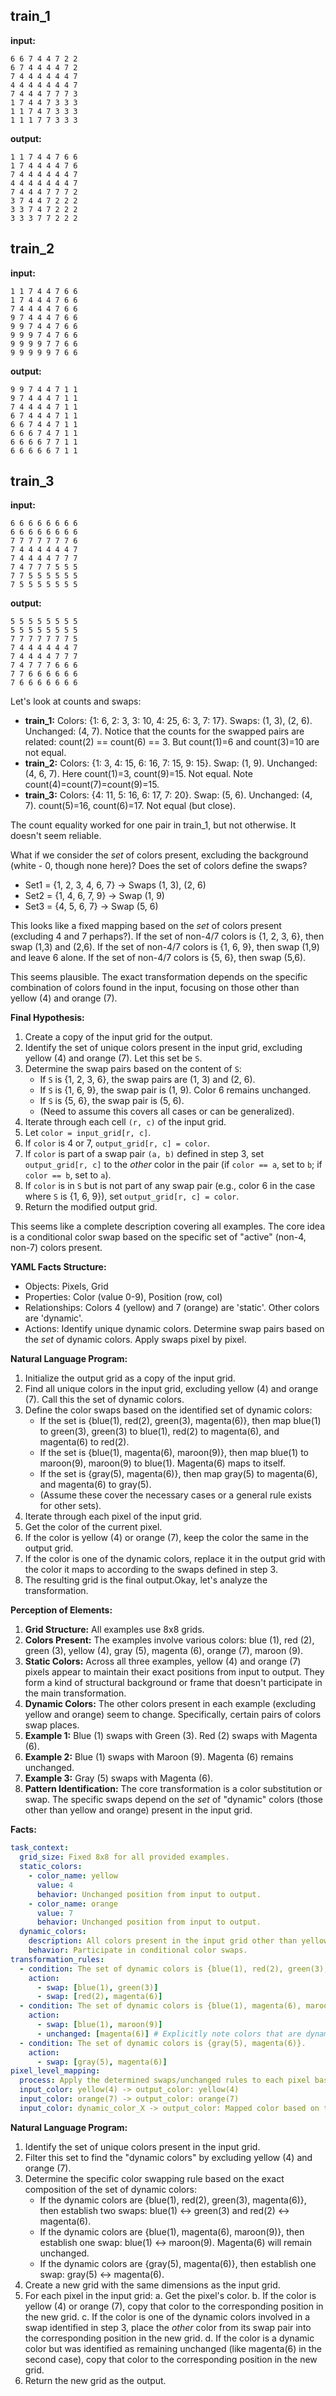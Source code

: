 
## train_1

**input:**
```
6 6 7 4 4 7 2 2
6 7 4 4 4 4 7 2
7 4 4 4 4 4 4 7
4 4 4 4 4 4 4 7
7 4 4 4 7 7 7 3
1 7 4 4 7 3 3 3
1 1 7 4 7 3 3 3
1 1 1 7 7 3 3 3
```


**output:**
```
1 1 7 4 4 7 6 6
1 7 4 4 4 4 7 6
7 4 4 4 4 4 4 7
4 4 4 4 4 4 4 7
7 4 4 4 7 7 7 2
3 7 4 4 7 2 2 2
3 3 7 4 7 2 2 2
3 3 3 7 7 2 2 2
```


## train_2

**input:**
```
1 1 7 4 4 7 6 6
1 7 4 4 4 7 6 6
7 4 4 4 4 7 6 6
9 7 4 4 4 7 6 6
9 9 7 4 4 7 6 6
9 9 9 7 4 7 6 6
9 9 9 9 7 7 6 6
9 9 9 9 9 7 6 6
```


**output:**
```
9 9 7 4 4 7 1 1
9 7 4 4 4 7 1 1
7 4 4 4 4 7 1 1
6 7 4 4 4 7 1 1
6 6 7 4 4 7 1 1
6 6 6 7 4 7 1 1
6 6 6 6 7 7 1 1
6 6 6 6 6 7 1 1
```


## train_3

**input:**
```
6 6 6 6 6 6 6 6
6 6 6 6 6 6 6 6
7 7 7 7 7 7 7 6
7 4 4 4 4 4 4 7
7 4 4 4 4 7 7 7
7 4 7 7 7 5 5 5
7 7 5 5 5 5 5 5
7 5 5 5 5 5 5 5
```


**output:**
```
5 5 5 5 5 5 5 5
5 5 5 5 5 5 5 5
7 7 7 7 7 7 7 5
7 4 4 4 4 4 4 7
7 4 4 4 4 7 7 7
7 4 7 7 7 6 6 6
7 7 6 6 6 6 6 6
7 6 6 6 6 6 6 6
```

Let's look at counts and swaps:
*   **train_1:** Colors: {1: 6, 2: 3, 3: 10, 4: 25, 6: 3, 7: 17}. Swaps: (1, 3), (2, 6). Unchanged: (4, 7). Notice that the counts for the swapped pairs are related: count(2) == count(6) == 3. But count(1)=6 and count(3)=10 are not equal.
*   **train_2:** Colors: {1: 3, 4: 15, 6: 16, 7: 15, 9: 15}. Swap: (1, 9). Unchanged: (4, 6, 7). Here count(1)=3, count(9)=15. Not equal. Note count(4)=count(7)=count(9)=15.
*   **train_3:** Colors: {4: 11, 5: 16, 6: 17, 7: 20}. Swap: (5, 6). Unchanged: (4, 7). count(5)=16, count(6)=17. Not equal (but close).

The count equality worked for one pair in train_1, but not otherwise. It doesn't seem reliable.

What if we consider the *set* of colors present, excluding the background (white - 0, though none here)?
Does the set of colors define the swaps?
*   Set1 = {1, 2, 3, 4, 6, 7} -> Swaps (1, 3), (2, 6)
*   Set2 = {1, 4, 6, 7, 9} -> Swap (1, 9)
*   Set3 = {4, 5, 6, 7} -> Swap (5, 6)

This looks like a fixed mapping based on the *set* of colors present (excluding 4 and 7 perhaps?).
If the set of non-4/7 colors is {1, 2, 3, 6}, then swap (1,3) and (2,6).
If the set of non-4/7 colors is {1, 6, 9}, then swap (1,9) and leave 6 alone.
If the set of non-4/7 colors is {5, 6}, then swap (5,6).

This seems plausible. The exact transformation depends on the specific combination of colors found in the input, focusing on those other than yellow (4) and orange (7).

**Final Hypothesis:**
1.  Create a copy of the input grid for the output.
2.  Identify the set of unique colors present in the input grid, excluding yellow (4) and orange (7). Let this set be `S`.
3.  Determine the swap pairs based on the content of `S`:
    *   If `S` is {1, 2, 3, 6}, the swap pairs are (1, 3) and (2, 6).
    *   If `S` is {1, 6, 9}, the swap pair is (1, 9). Color 6 remains unchanged.
    *   If `S` is {5, 6}, the swap pair is (5, 6).
    *   (Need to assume this covers all cases or can be generalized).
4.  Iterate through each cell `(r, c)` of the input grid.
5.  Let `color = input_grid[r, c]`.
6.  If `color` is 4 or 7, `output_grid[r, c] = color`.
7.  If `color` is part of a swap pair `(a, b)` defined in step 3, set `output_grid[r, c]` to the *other* color in the pair (if `color == a`, set to `b`; if `color == b`, set to `a`).
8.  If `color` is in `S` but is not part of any swap pair (e.g., color 6 in the case where `S` is {1, 6, 9}), set `output_grid[r, c] = color`.
9.  Return the modified output grid.

This seems like a complete description covering all examples. The core idea is a conditional color swap based on the specific set of "active" (non-4, non-7) colors present.

**YAML Facts Structure:**
*   Objects: Pixels, Grid
*   Properties: Color (value 0-9), Position (row, col)
*   Relationships: Colors 4 (yellow) and 7 (orange) are 'static'. Other colors are 'dynamic'.
*   Actions: Identify unique dynamic colors. Determine swap pairs based on the *set* of dynamic colors. Apply swaps pixel by pixel.

**Natural Language Program:**
1.  Initialize the output grid as a copy of the input grid.
2.  Find all unique colors in the input grid, excluding yellow (4) and orange (7). Call this the set of dynamic colors.
3.  Define the color swaps based on the identified set of dynamic colors:
    *   If the set is {blue(1), red(2), green(3), magenta(6)}, then map blue(1) to green(3), green(3) to blue(1), red(2) to magenta(6), and magenta(6) to red(2).
    *   If the set is {blue(1), magenta(6), maroon(9)}, then map blue(1) to maroon(9), maroon(9) to blue(1). Magenta(6) maps to itself.
    *   If the set is {gray(5), magenta(6)}, then map gray(5) to magenta(6), and magenta(6) to gray(5).
    *   (Assume these cover the necessary cases or a general rule exists for other sets).
4.  Iterate through each pixel of the input grid.
5.  Get the color of the current pixel.
6.  If the color is yellow (4) or orange (7), keep the color the same in the output grid.
7.  If the color is one of the dynamic colors, replace it in the output grid with the color it maps to according to the swaps defined in step 3.
8.  The resulting grid is the final output.Okay, let's analyze the transformation.

**Perception of Elements:**

1.  **Grid Structure:** All examples use 8x8 grids.
2.  **Colors Present:** The examples involve various colors: blue (1), red (2), green (3), yellow (4), gray (5), magenta (6), orange (7), maroon (9).
3.  **Static Colors:** Across all three examples, yellow (4) and orange (7) pixels appear to maintain their exact positions from input to output. They form a kind of structural background or frame that doesn't participate in the main transformation.
4.  **Dynamic Colors:** The other colors present in each example (excluding yellow and orange) seem to change. Specifically, certain pairs of colors swap places.
5.  **Example 1:** Blue (1) swaps with Green (3). Red (2) swaps with Magenta (6).
6.  **Example 2:** Blue (1) swaps with Maroon (9). Magenta (6) remains unchanged.
7.  **Example 3:** Gray (5) swaps with Magenta (6).
8.  **Pattern Identification:** The core transformation is a color substitution or swap. The specific swaps depend on the *set* of "dynamic" colors (those other than yellow and orange) present in the input grid.

**Facts:**


```yaml
task_context:
  grid_size: Fixed 8x8 for all provided examples.
  static_colors:
    - color_name: yellow
      value: 4
      behavior: Unchanged position from input to output.
    - color_name: orange
      value: 7
      behavior: Unchanged position from input to output.
  dynamic_colors:
    description: All colors present in the input grid other than yellow(4) and orange(7).
    behavior: Participate in conditional color swaps.
transformation_rules:
  - condition: The set of dynamic colors is {blue(1), red(2), green(3), magenta(6)}.
    action:
      - swap: [blue(1), green(3)]
      - swap: [red(2), magenta(6)]
  - condition: The set of dynamic colors is {blue(1), magenta(6), maroon(9)}.
    action:
      - swap: [blue(1), maroon(9)]
      - unchanged: [magenta(6)] # Explicitly note colors that are dynamic but not swapped in this case.
  - condition: The set of dynamic colors is {gray(5), magenta(6)}.
    action:
      - swap: [gray(5), magenta(6)]
pixel_level_mapping:
  process: Apply the determined swaps/unchanged rules to each pixel based on its color.
  input_color: yellow(4) -> output_color: yellow(4)
  input_color: orange(7) -> output_color: orange(7)
  input_color: dynamic_color_X -> output_color: Mapped color based on the rules determined by the set of dynamic colors present.
```


**Natural Language Program:**

1.  Identify the set of unique colors present in the input grid.
2.  Filter this set to find the "dynamic colors" by excluding yellow (4) and orange (7).
3.  Determine the specific color swapping rule based on the exact composition of the set of dynamic colors:
    *   If the dynamic colors are {blue(1), red(2), green(3), magenta(6)}, then establish two swaps: blue(1) <-> green(3) and red(2) <-> magenta(6).
    *   If the dynamic colors are {blue(1), magenta(6), maroon(9)}, then establish one swap: blue(1) <-> maroon(9). Magenta(6) will remain unchanged.
    *   If the dynamic colors are {gray(5), magenta(6)}, then establish one swap: gray(5) <-> magenta(6).
4.  Create a new grid with the same dimensions as the input grid.
5.  For each pixel in the input grid:
    a.  Get the pixel's color.
    b.  If the color is yellow (4) or orange (7), copy that color to the corresponding position in the new grid.
    c.  If the color is one of the dynamic colors involved in a swap identified in step 3, place the *other* color from its swap pair into the corresponding position in the new grid.
    d.  If the color is a dynamic color but was identified as remaining unchanged (like magenta(6) in the second case), copy that color to the corresponding position in the new grid.
6.  Return the new grid as the output.
